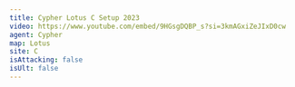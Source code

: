 ```yaml
---
title: Cypher Lotus C Setup 2023
video: https://www.youtube.com/embed/9HGsgDQBP_s?si=3kmAGxiZeJIxD0cw
agent: Cypher
map: Lotus
site: C
isAttacking: false
isUlt: false
---
```

